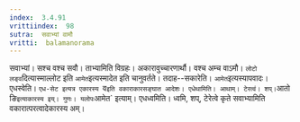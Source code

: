 ```yaml
---
index:  3.4.91
vrittiindex:  98
sutra:  सवाभ्यां वामौ
vritti:  balamanorama 
---
```


सवाभ्यां। सश्च वश्च सवौ। ताभ्यामिति विग्रहः। अकारावुच्चारणार्थौ। वश्च अम्च वाऽमौ। `लोटो लङ्व`दित्यास्माल्लोट इति `आमेत`इत्यस्मादेत इति चानुवर्तते। तदाह--सकारेति। `आमेत`इत्यस्यापवादः। एधस्वेति। `एध-सेट इत्यत्र एकारस्य `व` इति वकाराकारसङ्घात आदेशः। एधेथामिति। आथाम्। टेरत्वं। शप्। `आतो ङि` इत्याकारस्य इय्। गुणः। यलोपः `आमेत` इत्याम्। एधध्वमिति। ध्वमि, शप्, टेरेत्वे कृते सवाभ्यामिति वकारात्परत्वादेकारस्य अम्।

